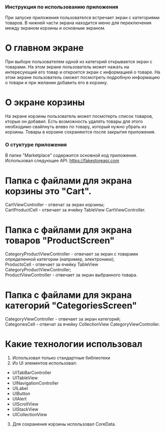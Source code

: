 ### Инструкция по использованию приложения 

При запуске приложения пользователся встречает экран с категориями товаров. В нижней части экрана находится меню для переключения между экраном корзины и основным экраном.

# О главном экране
При выборе пользователем одной из категорий открывается экран с товарами. На этом экране пользователь может нажать на интересующий его товар и откроется экран с информацией о товаре. На этом экране пользователь сможет посмотреть подробную информацию о товари и при желании добавить его в корзину. 

# О экране корзины 
На экране корзины пользователь может посмотерть список товаров, кторые он добавил. Есть возможность удалять товары для этого необходимо свайпнуть влево по товару, который нужно убрать из корзины. Товары в корзине сохраняются после закрытия приложения. 

### О стуктуре приложения 
В папке "Marketplace" содержится основной код приложения. 
Использовал следующее API: https://fakestoreapi.com

# Папка с файлами для экрана корзины это "Cart". 
CartViewController - отвечат за экран корзины; \
CartProductCell - отвечает за ячейку TableView CartViewController.

# Папка с файлами для экрана товаров "ProductScreen"
CategoryProductViewController - отвечает за экран с товарами определенной категории (например, электроники); \
ProductsCell - отвечает за ячейку TableView CategoryProductViewController; \
ProductViewController - отвечает за экран выбранного товара. 

# Папка с файлами для экрана категорий "CategoriesScreen"
CategoryViewController - отвечает за экран категорий; \
CategoriesCell - отвечат за ячейку CollectionView CategoryViewController.

# Какие технологии использовал 
1. Использовал только стандартные библиотеки 
2. Из UI элементов использовал: 
 - UITabBarController
 - UITableView
 - UINavigationController
 - UILabel
 - UIButton
 - UIAlert
 - UIScrollView
 - UIStackView
 - UICollectionView
3. Для сохранения корзины использовал CoreData.

